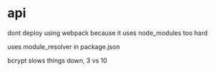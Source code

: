 # api

dont deploy using webpack because it uses node_modules too hard

uses module_resolver in package.json

bcrypt slows things down, 3 vs 10
